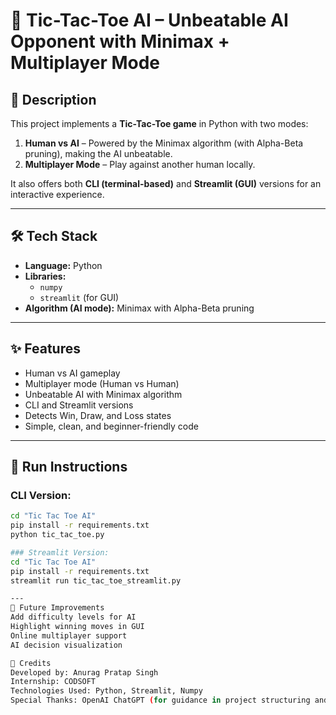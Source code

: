 # 🧠 Tic-Tac-Toe AI – Unbeatable AI Opponent with Minimax + Multiplayer Mode

## 📖 Description
This project implements a **Tic-Tac-Toe game** in Python with two modes:
1. **Human vs AI** – Powered by the Minimax algorithm (with Alpha-Beta pruning), making the AI unbeatable.
2. **Multiplayer Mode** – Play against another human locally.

It also offers both **CLI (terminal-based)** and **Streamlit (GUI)** versions for an interactive experience.

---

## 🛠 Tech Stack
- **Language:** Python
- **Libraries:**
  - `numpy`
  - `streamlit` (for GUI)
- **Algorithm (AI mode):** Minimax with Alpha-Beta pruning

---

## ✨ Features
- Human vs AI gameplay
- Multiplayer mode (Human vs Human)
- Unbeatable AI with Minimax algorithm
- CLI and Streamlit versions
- Detects Win, Draw, and Loss states
- Simple, clean, and beginner-friendly code

---

## 🚀 Run Instructions

### CLI Version:
```bash
cd "Tic Tac Toe AI"
pip install -r requirements.txt
python tic_tac_toe.py

### Streamlit Version:
cd "Tic Tac Toe AI"
pip install -r requirements.txt
streamlit run tic_tac_toe_streamlit.py

---
🔮 Future Improvements
Add difficulty levels for AI
Highlight winning moves in GUI
Online multiplayer support
AI decision visualization

🙌 Credits
Developed by: Anurag Pratap Singh
Internship: CODSOFT
Technologies Used: Python, Streamlit, Numpy
Special Thanks: OpenAI ChatGPT (for guidance in project structuring and optimization)


